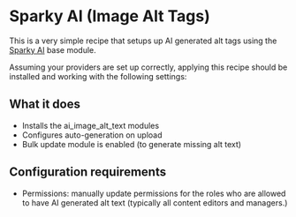 # Sparky AI (Image Alt Tags)

This is a very simple recipe that setups up AI generated alt tags using the [Sparky AI](https://github.com/electriccitizen/sparky_ai) base module. 

Assuming your providers are set up correctly, applying this recipe should be installed and working with the following settings:

## What it does

* Installs the ai_image_alt_text modules
* Configures auto-generation on upload
* Bulk update module is enabled (to generate missing alt text)

## Configuration requirements

* Permissions: manually update permissions for the roles who are allowed to have AI generated alt text (typically all content editors and managers.)

